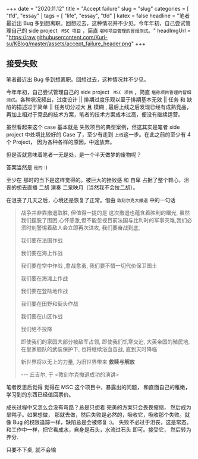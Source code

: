 +++
date = "2020.11.12"
title = "Accept failure"
slug = "slug"
categories = [ "tfd",  "essay" ]
tags = [ "life", "essay", "tfd" ]
katex = false
headline = "笔者最近出 Bug 多到想离职。回想过去，这种情况并不少见。今年年初，自己尝试管理自己的 side project ` MSC 项目` ，简直 `堪称项目管理的冒烟测试`。"
headImgUrl = "https://raw.githubusercontent.com/Kuri-su/KBlog/master/assets/accept_failure_header.png"
+++

## 接受失败

笔者最近出 Bug 多到想离职。回想过去，这种情况并不少见。

今年年初，自己尝试管理自己的 side project ` MSC 项目` ，简直 `堪称项目管理的冒烟测试`。各种状况频出，过度设计 || 排期过度乐观以至于排期基本无效 || 任务 和 缺陷的描述过于简单 || 任务切分过大 且 模糊 , 最后上线之后发现已经有成熟竞品， 再加上相对于竞品的技术方案，笔者的技术方案成本过高，便没有继续运营。

虽然看起来这个 case 基本就是 失败项目的典型案例，但这其实是笔者 side project 中处境比较好的 Case 了，至少有走到 `上线`这一步。在此之前的至少有 4 个 Project， 因为各种各样的原因，中途放弃。

但是否就意味着笔者一无是处，是一个半天做梦的废物呢？

答案当然是 `是的` :)

至少在 那时的当下是这样觉得的。被巨大的挫败感 和 自卑 占据了整个颗心，沮丧的想去直播 二胡 演奏 二泉映月（当然我不会拉二胡）。

在沮丧了几天之后，心境还是恢复了正常。借由 `敦刻尔克大撤退` 中的一句话

>  战争并非靠撤退取胜, 但值得一提的是 这次撤退也蕴含着胜利的曙光, 虽然我们摆脱了围困,心怀感激,但不能忽视目前法国与比利时的军事灾难,我们必须时刻警惕着敌人会立即再次进攻, 我们要奋战到底, 
>
>  我们要在法国作战
>
>  我们要在海上作战
>
>  我们要在空中作战 ,愈战愈勇, 我们要不惜一切代价保卫国土
>
>  我们要在海滩上作战
>
>  我们要在登陆地作战
>
>  我们要在田野和街头作战
>
>  我们要在山区作战
>
>  我们绝不投降
>
>  即使我们的家园大部分被敌军占领, 即使我们饥寒交迫, 大英帝国的殖民地, 在皇家舰队的武装保护下, 也将继续浴血奋战, 直到天时降临
>
>  新世界将以无上的力量, 为旧世界带来 **救赎与解放**
>
>  --- 丘吉尔, 于 <敦刻尔克撤退成功的演讲>

笔者反思后觉得 觉得在 MSC 这个项目中，暴露出的问题， 和直面自己的稚嫩，学习到的东西已经值回票价。

成长过程中又怎么会没有弯路？总是只想着 完美的方案只会畏畏缩缩， 然后成为旱鸭子。如果想做， 那就去做，然后失败是必然的，吸收它，吸收那个失败。就像 Bug 的权限追踪一样，缺陷总是会被修复 :)。 失败不必过于沮丧，这是常态。和工作中一样，把它看成水，自身是石头，水流过石头 即可。接受它， 然后转为养分. 

只要不下桌, 就不会输

